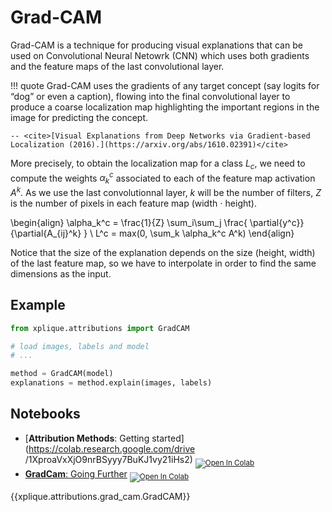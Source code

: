 # Grad-CAM

Grad-CAM is a technique for producing visual explanations that can be used on Convolutional Neural
Netowrk (CNN) which uses both gradients and the feature maps of the last convolutional layer.

!!! quote
    Grad-CAM uses the gradients of any target concept (say logits for “dog” or even a caption), flowing
    into the final convolutional layer to produce a coarse localization map highlighting the important
    regions in the image for predicting the concept.

    -- <cite>[Visual Explanations from Deep Networks via Gradient-based Localization (2016).](https://arxiv.org/abs/1610.02391)</cite>

More precisely, to obtain the localization map for a class $L_c$, we need to compute the weights
$\alpha_k^c$ associated to each of the feature map activation $A^k$. As we use the last
convolutionnal layer, $k$ will be the number of filters, $Z$ is the number of pixels in each feature
map (width $\cdot$ height).

\begin{align}
 \alpha_k^c = \frac{1}{Z} \sum_i\sum_j \frac{ \partial{y^c}} {\partial{A_{ij}^k} } \\
 L^c = max(0, \sum_k \alpha_k^c A^k)
\end{align}

Notice that the size of the explanation depends on the size (height, width) of the last feature map,
so we have to interpolate in order to find the same dimensions as the input.

## Example

```python
from xplique.attributions import GradCAM

# load images, labels and model
# ...

method = GradCAM(model)
explanations = method.explain(images, labels)
```

## Notebooks

- [**Attribution Methods**: Getting started](https://colab.research.google.com/drive
/1XproaVxXjO9nrBSyyy7BuKJ1vy21iHs2) <sub> [![Open In Colab](https://colab.research.google.com/assets/colab-badge.svg)](https://colab.research.google.com/drive/1XproaVxXjO9nrBSyyy7BuKJ1vy21iHs2) </sub>
- [**GradCam**: Going Further](https://colab.research.google.com/drive/1wJmPK3HZ1Uw1rBbeo8DtmmaRZUZ1Cs-i) <sub> [![Open In Colab](https://colab.research.google.com/assets/colab-badge.svg)](https://colab.research.google.com/drive/1wJmPK3HZ1Uw1rBbeo8DtmmaRZUZ1Cs-i) </sub>


{{xplique.attributions.grad_cam.GradCAM}}

[^1]: [Visual Explanations from Deep Networks via Gradient-based Localization (2016).](https://arxiv.org/abs/1610.02391)
